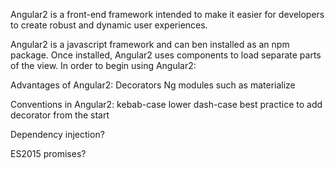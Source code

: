 Angular2 is a front-end framework intended to make it easier for developers to create robust and dynamic user experiences.

Angular2 is a javascript framework and can ben installed as an  npm package. Once installed, Angular2 uses components to load separate parts of the view. In order to begin using Angular2:



Advantages of Angular2:
	Decorators
	Ng modules such as materialize  

Conventions in Angular2:
	kebab-case
	lower dash-case
	best practice to add decorator from the start

Dependency injection?

ES2015 promises?